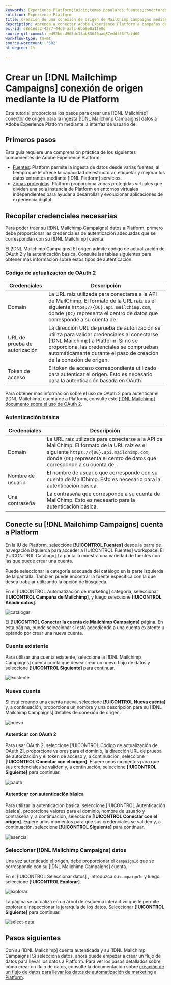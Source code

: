 ```yaml
---
keywords: Experience Platform;inicio;temas populares;fuentes;conectores;conectores de origen;sdk de fuentes;sdk;SDK
solution: Experience Platform
title: Creación de una conexión de origen de MailChimp Campaigns mediante la IU de Platform
description: Aprenda a conectar Adobe Experience Platform a campañas de MailChimp mediante la IU de Platform.
exl-id: e8e1ed32-4277-44c9-aafc-6bb9e0a1fe0d
source-git-commit: ed92bdcd965dc13ab83649aad87eddf53f7afd60
workflow-type: tm+mt
source-wordcount: '682'
ht-degree: 1%

---
```


# Crear un [!DNL Mailchimp Campaigns] conexión de origen mediante la IU de Platform

Este tutorial proporciona los pasos para crear una [!DNL Mailchimp] conector de origen para la ingesta [!DNL Mailchimp Campaigns] datos a Adobe Experience Platform mediante la interfaz de usuario de.

## Primeros pasos

Esta guía requiere una comprensión práctica de los siguientes componentes de Adobe Experience Platform:

* [Fuentes](../../../../home.md): Platform permite la ingesta de datos desde varias fuentes, al tiempo que le ofrece la capacidad de estructurar, etiquetar y mejorar los datos entrantes mediante [!DNL Platform] servicios.
* [Zonas protegidas](../../../../../sandboxes/home.md): Platform proporciona zonas protegidas virtuales que dividen una sola instancia de Platform en entornos virtuales independientes para ayudar a desarrollar y evolucionar aplicaciones de experiencia digital.

## Recopilar credenciales necesarias

Para poder traer su [!DNL Mailchimp Campaigns] datos a Platform, primero debe proporcionar las credenciales de autenticación adecuadas que se correspondan con su [!DNL Mailchimp] cuenta.

El [!DNL Mailchimp Campaigns] El origen admite código de actualización de OAuth 2 y la autenticación básica. Consulte las tablas siguientes para obtener más información sobre estos tipos de autenticación.

### Código de actualización de OAuth 2

| Credenciales | Descripción |
| --- | --- |
| Domain | La URL raíz utilizada para conectarse a la API de MailChimp. El formato de la URL raíz es el siguiente `https://{DC}.api.mailchimp.com`, donde `{DC}` representa el centro de datos que corresponde a su cuenta de. |
| URL de prueba de autorización | La dirección URL de prueba de autorización se utiliza para validar credenciales al conectarse [!DNL Mailchimp] a Platform. Si no se proporciona, las credenciales se comprueban automáticamente durante el paso de creación de la conexión de origen. |
| Token de acceso | El token de acceso correspondiente utilizado para autenticar el origen. Esto es necesario para la autenticación basada en OAuth. |

Para obtener más información sobre el uso de OAuth 2 para autenticar el [!DNL Mailchimp] cuenta de a Platform, consulte esto [[!DNL Mailchimp] documento sobre el uso de OAuth 2](https://mailchimp.com/developer/marketing/guides/access-user-data-oauth-2/).

### Autenticación básica

| Credenciales | Descripción |
| --- | --- |
| Domain | La URL raíz utilizada para conectarse a la API de MailChimp. El formato de la URL raíz es el siguiente `https://{DC}.api.mailchimp.com`, donde `{DC}` representa el centro de datos que corresponde a su cuenta de. |
| Nombre de usuario | El nombre de usuario que corresponde con su cuenta de MailChimp. Esto es necesario para la autenticación básica. |
| Una contraseña | La contraseña que corresponde a su cuenta de MailChimp. Esto es necesario para la autenticación básica. |

## Conecte su [!DNL Mailchimp Campaigns] cuenta a Platform

En la IU de Platform, seleccione **[!UICONTROL Fuentes]** desde la barra de navegación izquierda para acceder a [!UICONTROL Fuentes] workspace. El [!UICONTROL Catálogo] La pantalla muestra una variedad de fuentes con las que puede crear una cuenta.

Puede seleccionar la categoría adecuada del catálogo en la parte izquierda de la pantalla. También puede encontrar la fuente específica con la que desea trabajar utilizando la opción de búsqueda.

En el [!UICONTROL Automatización de marketing] categoría, seleccionar **[!UICONTROL Campaña de Mailchimp]**, y luego seleccione **[!UICONTROL Añadir datos]**.

![catalogar](../../../../images/tutorials/create/mailchimp-campaigns/catalog.png)

El **[!UICONTROL Conectar la cuenta de Mailchimp Campaigns]** página. En esta página, puede seleccionar si está accediendo a una cuenta existente u optando por crear una nueva cuenta.

### Cuenta existente

Para utilizar una cuenta existente, seleccione la [!DNL Mailchimp Campaigns] cuenta con la que desea crear un nuevo flujo de datos y seleccione **[!UICONTROL Siguiente]** para continuar.

![existente](../../../../images/tutorials/create/mailchimp-campaigns/existing.png)

### Nueva cuenta

Si está creando una cuenta nueva, seleccione **[!UICONTROL Nueva cuenta]** y, a continuación, proporcione un nombre y una descripción para su [!DNL Mailchimp Campaigns] detalles de conexión de origen.

![nuevo](../../../../images/tutorials/create/mailchimp-campaigns/new.png)

#### Autenticar con OAuth 2

Para usar OAuth 2, seleccione [!UICONTROL Código de actualización de OAuth 2], proporcione valores para el dominio, la dirección URL de prueba de autorización y el token de acceso y, a continuación, seleccione **[!UICONTROL Conectar con el origen]**. Espere unos momentos para que sus credenciales se validen y, a continuación, seleccione **[!UICONTROL Siguiente]** para continuar.

![oauth](../../../../images/tutorials/create/mailchimp-campaigns/oauth.png)

#### Autenticar con autenticación básica

Para utilizar la autenticación básica, seleccione [!UICONTROL Autenticación básica], proporcione valores para el dominio, nombre de usuario y contraseña y, a continuación, seleccione **[!UICONTROL Conectar con el origen]**. Espere unos momentos para que sus credenciales se validen y, a continuación, seleccione **[!UICONTROL Siguiente]** para continuar.

![esencial](../../../../images/tutorials/create/mailchimp-campaigns/basic.png)

### Seleccionar [!DNL Mailchimp Campaigns] datos

Una vez autenticado el origen, debe proporcionar el `campaignId` que se corresponde con su [!DNL Mailchimp Campaigns] cuenta.

En el [!UICONTROL Seleccionar datos] , introduzca su `campaignId` y luego seleccione **[!UICONTROL Explorar]**.

![explorar](../../../../images/tutorials/create/mailchimp-campaigns/explore.png)

La página se actualiza en un árbol de esquema interactivo que le permite explorar e inspeccionar la jerarquía de los datos. Seleccionar **[!UICONTROL Siguiente]** para continuar.

![select-data](../../../../images/tutorials/create/mailchimp-campaigns/select-data.png)

## Pasos siguientes

Con su [!DNL Mailchimp] cuenta autenticada y su [!DNL Mailchimp Campaigns] Si selecciona datos, ahora puede empezar a crear un flujo de datos para llevar los datos a Platform. Para ver los pasos detallados sobre cómo crear un flujo de datos, consulte la documentación sobre [creación de un flujo de datos para llevar los datos de automatización de marketing a Platform](../../dataflow/marketing-automation.md).
